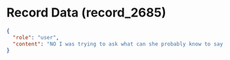 # Record Data (record_2685)

```json
{
  "role": "user",
  "content": "NO I was trying to ask what can she probably know to say that "
}
```
